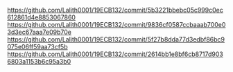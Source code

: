 https://github.com/Lalith0001/19ECB132/commit/5b3221bbebc05c999c0ec612861d4e8853067860
https://github.com/Lalith0001/19ECB132/commit/9836cf0587ccbaaab700e03d3ec67aaa7e09b70e
https://github.com/Lalith0001/19ECB132/commit/5f27b8dda77d3edbf86bc9075e06ff59aa73cf5b
https://github.com/Lalith0001/19ECB132/commit/2614bb1e8bf6cb8717d9036803a1153b6c95a3b0
